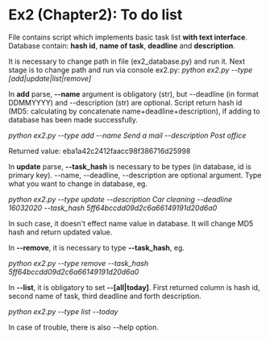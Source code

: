 # Ex2 (Chapter2): To do list
File contains script which implements basic task list **with text interface**. Database contain: **hash id**, **name of task**, **deadline** and **description**.

It is necessary to change path in file (ex2_database.py) and run it.
Next stage is to change path and run via console ex2.py:
*python ex2.py --type [add|update|list|remove]*

In **add** parse, **--name** argument is obligatory (str), but --deadline (in format DDMMYYYY) and --description (str) are optional. Script return hash id (MD5: calculating by concatenate name+deadline+description), if adding to database has been made successfully.

*python ex2.py --type add --name Send a mail --description Post office*

Returned value: eba1a42c2412faacc98f386716d25998

In **update** parse, **--task_hash** is necessary to be types (in database, id is primary key). --name, --deadline, --description are optional argument. Type what you want to change in database, eg.

*python ex2.py --type update --description Car cleaning --deadline 16032020 --task_hash 5ff64bccdd09d2c6a66149191d20d6a0*

In such case, it doesn't effect name value in database. It will change MD5 hash and return updated value.

In **--remove**, it is necessary to type **--task_hash**, eg.

*python ex2.py --type remove --task_hash 5ff64bccdd09d2c6a66149191d20d6a0*

In **--list**, it is obligatory to set **--[all|today]**. 
First returned column is hash id, second name of task, third deadline and forth description. 

*python ex2.py --type list --today*

In case of trouble, there is also --help option.
